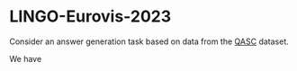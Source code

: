 # LINGO-Eurovis-2023

Consider an answer generation task based on data from the [QASC](https://arxiv.org/pdf/1910.11473.pdf) dataset.

We have 
